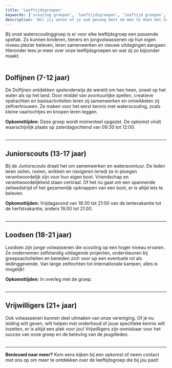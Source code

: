 ```yaml
---
title: 'Leeftijdsgroepen'
keywords: ['scouting groepen', 'leeftijdsgroepen', 'leeftijd groepen', 'scouting leeftijd', 'opkomst tijden', 'scouting opkomst', 'meedoen scouting', 'scouting sneek meedoen', 'scouting sneek leeftijd']
description: 'Wil jij weten of je oud genoeg bent om mee te doen met Scoutinggroep TIBRAG Sneek? Hier staan onze leeftijdsgroepen met hun activiteiten.'
---
```


Bij onze waterscoutinggroep is er voor elke leeftijdsgroep een passende speltak. Zo kunnen kinderen, tieners en jongvolwassenen op hun eigen niveau plezier beleven, leren samenwerken en nieuwe uitdagingen aangaan. Hieronder lees je meer over onze leeftijdsgroepen en wat zij zo bijzonder maakt.<br><br>

## **Dolfijnen (7-12 jaar)**  
De Dolfijnen ontdekken spelenderwijs de wereld om hen heen, zowel op het water als op het land. Door middel van avontuurlijke spellen, creatieve opdrachten en basisactiviteiten leren zij samenwerken en ontwikkelen zij zelfvertrouwen. Ze maken voor het eerst kennis met waterscouting, zoals kleine vaartochtjes en knopen leren leggen.

**Opkomsttijden:** Deze groep wordt momenteel opgezet. De opkomst vindt waarschijnlijk plaats op zaterdagochtend van 09:30 tot 12:00.<br><br>

---

## **Juniorscouts (13-17 jaar)**  
Bij de Juniorscouts draait het om samenwerken en wateravontuur. De leden leren zeilen, roeien, wrikken en navigeren terwijl ze in ploegen verantwoordelijk zijn voor hun eigen boot. Vriendschap en verantwoordelijkheid staan centraal. Of het nu gaat om een spannende zeilwedstrijd of het gezamenlijk opknappen van een boot, er is altijd iets te beleven.

**Opkomsttijden:** Vrijdagavond van 18:30 tot 21:00 van de lentevakantie tot de herfstvakantie, anders 19.00 tot 21.00.<br><br>

---

## **Loodsen (18-21 jaar)**  
Loodsen zijn jonge volwassenen die scouting op een hoger niveau ervaren. Ze ondernemen zelfstandig uitdagende projecten, ondersteunen bij groepsactiviteiten en bereiden zich voor op een eventuele rol als leidinggevende. Van lange zeiltochten tot internationale kampen, alles is mogelijk!

**Opkomsttijden:** In overleg met de groep.<br><br>

---

## **Vrijwilligers (21+ jaar)**  
Ook volwassenen kunnen deel uitmaken van onze vereniging. Of je nu leiding wilt geven, wilt helpen met onderhoud of jouw specifieke kennis wilt inzetten, er is altijd een plek voor jou! Vrijwilligers zijn onmisbaar voor het succes van onze groep en de beleving van de jeugdleden.<br><br>

---

**Benieuwd naar meer?** Kom eens kijken bij een opkomst of neem contact met ons op om meer te ontdekken over de leeftijdsgroep die bij jou past!
